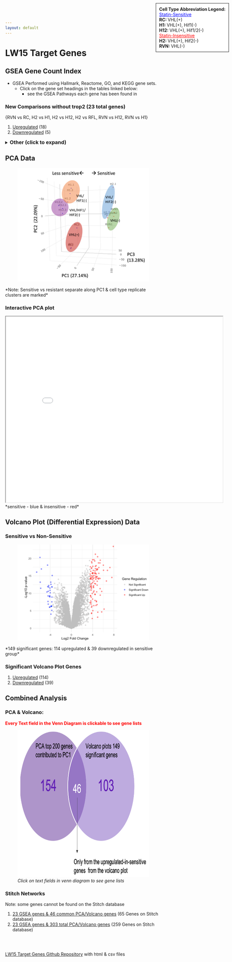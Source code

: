 ```yaml
---
layout: default
---
```



# LW15 Target Genes
## GSEA Gene Count Index
- GSEA Performed using Hallmark, Reactome, GO, and KEGG gene sets.
    - Click on the gene set headings in the tables linked below:
        -  see the GSEA Pathways each gene has been found in

### New Comparisons without trop2 (23 total genes)
{RVN vs RC, H2 vs H1, H2 vs H12, H2 vs RFL, RVN vs H12, RVN vs H1}
1. [Upregulated](/LW15-Target-Genes/Common%20Genes/New%20Comparisons/Without%20trop2/Up_GeneTable_interactive.html) (18)
2. [Downregulated](/LW15-Target-Genes/Common%20Genes/New%20Comparisons/Without%20trop2/Down_GeneTable_interactive.html) (5)

<div style="position: fixed; top: 10px; right: 10px; border: 1px solid black; padding: 10px; background-color: white; z-index: 1000;">
    <strong>Cell Type Abbreviation Legend:</strong><br>
    <u style="color: blue;">Statin-Sensitive</u><br>
    <b>RC: </b>VHL(+)<br>
    <b>H1: </b>VHL(+), Hif1(-)<br>
    <b>H12: </b>VHL(+), Hif1/2(-)<br>
    <u style="color: red;">Statin-Insensitive</u><br>
    <b>H2: </b>VHL(+), Hif2(-)<br>
    <b>RVN: </b>VHL(-)
</div>




<details>
<summary><span style="font-weight: bold; font-size: 1.17em;">Other (click to expand)</span></summary>
<br> <!-- Add an empty line here -->
<div>
  <p style="margin-left: 20px;"><strong>Original Comparisons</strong></p>
  <div style="margin-left: 40px;">
    <p>{RVN vs RC, H2 vs H1, H2 vs H12 , trop2 vs non}</p>
    <ol>
      <li><a href="/LW15-Target-Genes/Common%20Genes/Original%20Comparisons/OriginalComparisons_Up_GeneTable_interactive.html">Upregulated</a> (28)</li>
      <li><a href="/LW15-Target-Genes/Common%20Genes/Original%20Comparisons/OriginalComparisons_Down_GeneTable_interactive.html">Downregulated</a> (16)</li>
    </ol>
  </div>

  <p style="margin-left: 20px;"><strong>New Comparisons</strong></p>
  <div style="margin-left: 40px;">
    <p>{RVN vs RC, H2 vs H1, H2 vs H12, H2 vs RFL, RVN vs H12, RVN vs H1, trop2 vs non}</p>
    <ol>
      <li><a href="/LW15-Target-Genes/Common%20Genes/New%20Comparisons/NewComparisons_Up_GeneTable_interactive.html">Upregulated</a> (12)</li>
      <li><a href="/LW15-Target-Genes/Common%20Genes/New%20Comparisons/NewComparisons_Down_GeneTable_interactive.html">Downregulated</a> (4)</li>
    </ol>
  </div>
</div>
</details>





## PCA Data
<figure>
  <img src="images/PCA Screenshot.png" alt="Sensitive vs resistant separated along PC1" width="600"/>
</figure>
*Note: Sensitive vs resistant separate along PC1 & cell type replicate clusters are marked*

### Interactive PCA plot
<iframe src="images/3D_PCA_Plot.html" width="700" height="600"></iframe>
*sensitive - blue & insensitive - red*

## Volcano Plot (Differential Expression) Data
### Sensitive vs Non-Sensitive
<figure>
  <img src="images/Volc plot screenshot.png" alt="149 significant genes: 114 upregulated & 39 downregulated" width="600"/>
</figure>
*149 significant genes: 114 upregulated & 39 downregulated in sensitive group*

### Significant Volcano Plot Genes
1. [Upregulated](/LW15-Target-Genes/Common%20Genes/Volc%20%26%20PCA%20Data/sensi_vs_non_upregulated_genes.html) (114)
2. [Downregulated](/LW15-Target-Genes/Common%20Genes/Volc%20%26%20PCA%20Data/sensi_vs_non_downregulated_genes.html) (39)

## Combined Analysis
### PCA & Volcano: 
<p><strong style="color: red;">Every Text field in the Venn Diagram is clickable to see gene lists</strong></p>


<!-- Venn Diagram Linked Image -->
<figure>
  <img src="images/Venn Diagram.png" alt="PCA & Volc Plot Venn Diagram" width="700" height="474" usemap="#imagemap">
  <figcaption><i>Click on text fields in venn diagram to see gene lists</i></figcaption>
</figure>

<map name="imagemap">
  <area shape="rect" coords="94,41,293,92" alt="PCA Top 200 Genes" href="Common%20Genes/Volc%20%26%20PCA%20Data/PCA_Top_200_genes.html">
  <area shape="rect" coords="359,42,545,93" alt="Volcano Plots 149 Significant Genes" href="Common%20Genes/Volc%20%26%20PCA%20Data/sensi_vs_non_total_genes.html">
  <area shape="rect" coords="292,170,341,205" alt="46 Common Genes" href="Common%20Genes/Volc%20&%20PCA%20Data/46_Overlapping_Genes.html">
  <area shape="rect" coords="126,158,206,201" alt="PCA Unique Genes" href="Common%20Genes/Volc%20%26%20PCA%20Data/PCA_unique.html">
  <area shape="rect" coords="432,160,516,200" alt="Volcano Unique Genes" href="Common%20Genes/Volc%20%26%20PCA%20Data/volc_unique.html">


<h3>Stitch Networks</h3>
<p>Note: some genes cannot be found on the Stitch database</p>
<ol>
  <li><a href="http://stitch.embl.de/cgi/network.pl?taskId=Bj8Z86TeGiyP" target="_blank">23 GSEA genes &amp; 46 common PCA/Volcano genes</a> (65 Genes on Stitch database)</li>
  <li><a href="http://stitch.embl.de/cgi/network.pl?taskId=IGQz3UZFH7gw" target="_blank">23 GSEA genes &amp; 303 total PCA/Volcano genes</a> (259 Genes on Stitch database)</li>
</ol>

<footer>
  <br>
  <br>
  <!-- other footer content -->

  <!-- Link to GitHub profile -->
  <a href="https://github.com/ebowen19/LW15-Target-Genes" target="_blank">LW15 Target Genes Github Repository</a> with html & csv files
</footer>
